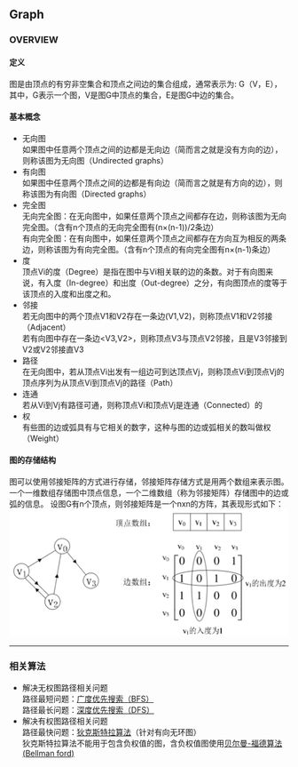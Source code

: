 ## Graph

### OVERVIEW  
#### 定义
图是由顶点的有穷非空集合和顶点之间边的集合组成，通常表示为: G（V，E），其中，G表示一个图，V是图G中顶点的集合，E是图G中边的集合。  
#### 基本概念  
* 无向图  
如果图中任意两个顶点之间的边都是无向边（简而言之就是没有方向的边），则称该图为无向图（Undirected graphs）  
* 有向图  
如果图中任意两个顶点之间的边都是有向边（简而言之就是有方向的边），则称该图为有向图（Directed graphs）  
* 完全图  
无向完全图：在无向图中，如果任意两个顶点之间都存在边，则称该图为无向完全图。（含有n个顶点的无向完全图有(n×(n-1))/2条边）  
有向完全图：在有向图中，如果任意两个顶点之间都存在方向互为相反的两条边，则称该图为有向完全图。（含有n个顶点的有向完全图有n×(n-1)条边）  
* 度  
顶点Vi的度（Degree）是指在图中与Vi相关联的边的条数。对于有向图来说，有入度（In-degree）和出度（Out-degree）之分，有向图顶点的度等于该顶点的入度和出度之和。  
* 邻接  
若无向图中的两个顶点V1和V2存在一条边(V1,V2)，则称顶点V1和V2邻接（Adjacent）  
若有向图中存在一条边<V3,V2>，则称顶点V3与顶点V2邻接，且是V3邻接到V2或V2邻接直V3  
* 路径  
在无向图中，若从顶点Vi出发有一组边可到达顶点Vj，则称顶点Vi到顶点Vj的顶点序列为从顶点Vi到顶点Vj的路径（Path）  
* 连通  
若从Vi到Vj有路径可通，则称顶点Vi和顶点Vj是连通（Connected）的  
* 权  
有些图的边或弧具有与它相关的数字，这种与图的边或弧相关的数叫做权（Weight）  

#### 图的存储结构  
图可以使用邻接矩阵的方式进行存储，邻接矩阵存储方式是用两个数组来表示图。一个一维数组存储图中顶点信息，一个二维数组（称为邻接矩阵）存储图中的边或弧的信息。
设图G有n个顶点，则邻接矩阵是一个nxn的方阵，其表现形式如下：  
![](src/Oth_1.PNG)  

---
### 相关算法  
* 解决无权图路径相关问题  
路径最短问题：[广度优先搜索（BFS）](https://github.com/wan-h/BrainpowerCode/blob/master/CS/Graph.py)  
路径最长问题：[深度优先搜索（DFS）](https://github.com/wan-h/BrainpowerCode/blob/master/CS/Graph.py)  
* 解决有权图路径相关问题  
路径最快问题：[狄克斯特拉算法](https://github.com/wan-h/BrainpowerCode/blob/master/CS/Graph.py)（针对有向无环图）  
狄克斯特拉算法不能用于包含负权值的图，含负权值图使用[贝尔曼-福德算法(Bellman ford)](https://github.com/wan-h/BrainpowerCode/blob/master/CS/Graph.py)
